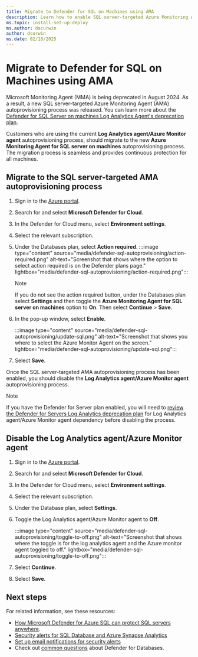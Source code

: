 ```yaml
---
title: Migrate to Defender for SQL on Machines using AMA
description: Learn how to enable SQL server-targeted Azure Monitoring Agent's autoprovisioning process for Defender for SQL.
ms.topic: install-set-up-deploy
ms.author: dacurwin
author: dcurwin
ms.date: 02/18/2025
---
```


# Migrate to Defender for SQL on Machines using AMA

Microsoft Monitoring Agent (MMA) is being deprecated in August 2024. As a result, a new SQL server-targeted Azure Monitoring Agent (AMA) autoprovisioning process was released. You can learn more about the [Defender for SQL Server on machines Log Analytics Agent's deprecation plan](upcoming-changes.md#defender-for-sql-server-on-machines).

Customers who are using the current **Log Analytics agent/Azure Monitor agent** autoprovisioning process, should migrate to the new **Azure Monitoring Agent for SQL server on machines** autoprovisioning process. The migration process is seamless and provides continuous protection for all machines.

## Migrate to the SQL server-targeted AMA autoprovisioning process

1. Sign in to the [Azure portal](https://portal.azure.com).

1. Search for and select **Microsoft Defender for Cloud**.

1. In the Defender for Cloud menu, select **Environment settings**.

1. Select the relevant subscription.

1. Under the Databases plan, select **Action required**.
    :::image type="content" source="media/defender-sql-autoprovisioning/action-required.png" alt-text="Screenshot that shows where the option to select action required is on the Defender plans page." lightbox="media/defender-sql-autoprovisioning/action-required.png":::

    > [!NOTE]
    > If you do not see the action required button, under the Databases plan select **Settings** and then toggle the **Azure Monitoring Agent for SQL server on machines** option to **On**. Then select **Continue** > **Save**.
1. In the pop-up window, select **Enable**.

    :::image type="content" source="media/defender-sql-autoprovisioning/update-sql.png" alt-text="Screenshot that shows you where to select the Azure Monitor Agent on the screen." lightbox="media/defender-sql-autoprovisioning/update-sql.png":::

1. Select **Save**.

Once the SQL server-targeted AMA autoprovisioning process has been enabled, you should disable the **Log Analytics agent/Azure Monitor agent** autoprovisioning process.

> [!NOTE]
> If you have the Defender for Server plan enabled, you will need to [review the Defender for Servers Log Analytics deprecation plan](upcoming-changes.md#defender-for-servers) for Log Analytics agent/Azure Monitor agent dependency before disabling the process.

## Disable the Log Analytics agent/Azure Monitor agent

1. Sign in to the [Azure portal](https://portal.azure.com).

1. Search for and select **Microsoft Defender for Cloud**.

1. In the Defender for Cloud menu, select **Environment settings**.

1. Select the relevant subscription.

1. Under the Database plan, select **Settings**.

1. Toggle the Log Analytics agent/Azure Monitor agent to **Off**.

    :::image type="content" source="media/defender-sql-autoprovisioning/toggle-to-off.png" alt-text="Screenshot that shows where the toggle is for the log analytics agent and the Azure monitor agent toggled to off." lightbox="media/defender-sql-autoprovisioning/toggle-to-off.png":::

1. Select **Continue**.

1. Select **Save**.

## Next steps

For related information, see these resources:

- [How Microsoft Defender for Azure SQL can protect SQL servers anywhere](https://www.youtube.com/watch?v=V7RdB6RSVpc).
- [Security alerts for SQL Database and Azure Synapse Analytics](alerts-sql-database-and-azure-synapse-analytics.md)
- [Set up email notifications for security alerts](configure-email-notifications.md)
- Check out [common questions](faq-defender-for-databases.yml) about Defender for Databases.

